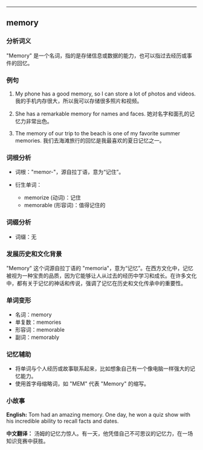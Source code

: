
---------------
## memory
### 分析词义
"Memory" 是一个名词，指的是存储信息或数据的能力，也可以指过去经历或事件的回忆。

### 例句
1. My phone has a good memory, so I can store a lot of photos and videos.
   我的手机内存很大，所以我可以存储很多照片和视频。

2. She has a remarkable memory for names and faces.
   她对名字和面孔的记忆力非常出色。

3. The memory of our trip to the beach is one of my favorite summer memories.
   我们去海滩旅行的回忆是我最喜欢的夏日记忆之一。

### 词根分析
- 词根："memor-"，源自拉丁语，意为“记住”。

- 衍生单词：
  - memorize (动词)：记住
  - memorable (形容词)：值得记住的

### 词缀分析
- 词缀：无

### 发展历史和文化背景
"Memory" 这个词源自拉丁语的 "memoria"，意为“记忆”。在西方文化中，记忆被视为一种宝贵的品质，因为它能够让人从过去的经历中学习和成长。在许多文化中，都有关于记忆的神话和传说，强调了记忆在历史和文化传承中的重要性。

### 单词变形
- 名词：memory
- 单复数：memories
- 形容词：memorable
- 副词：memorably

### 记忆辅助
- 将单词与个人经历或故事联系起来，比如想象自己有一个像电脑一样强大的记忆能力。
- 使用首字母缩略词，如 "MEM" 代表 "Memory" 的缩写。

### 小故事
**English:**
Tom had an amazing memory. One day, he won a quiz show with his incredible ability to recall facts and dates.

**中文翻译：**
汤姆的记忆力惊人。有一天，他凭借自己不可思议的记忆力，在一场知识竞赛中获胜。

